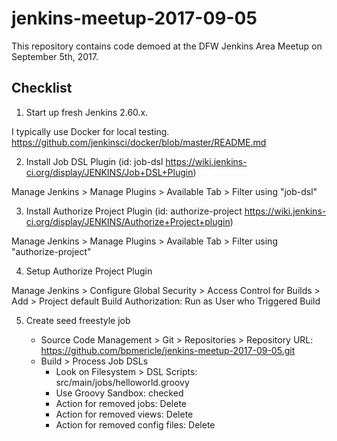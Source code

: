 # jenkins-meetup-2017-09-05
This repository contains code demoed at the DFW Jenkins Area Meetup on September 5th, 2017.

## Checklist
1. Start up fresh Jenkins 2.60.x.

I typically use Docker for local testing. https://github.com/jenkinsci/docker/blob/master/README.md

2. Install Job DSL Plugin (id: job-dsl https://wiki.jenkins-ci.org/display/JENKINS/Job+DSL+Plugin)

Manage Jenkins > Manage Plugins > Available Tab > Filter using "job-dsl"

3. Install Authorize Project Plugin (id: authorize-project https://wiki.jenkins-ci.org/display/JENKINS/Authorize+Project+plugin)

Manage Jenkins > Manage Plugins > Available Tab > Filter using "authorize-project"

4. Setup Authorize Project Plugin

Manage Jenkins > Configure Global Security > Access Control for Builds > Add > Project default Build Authorization: Run as User who Triggered Build

5. Create seed freestyle job

    - Source Code Management > Git > Repositories > Repository URL: https://github.com/bpmericle/jenkins-meetup-2017-09-05.git
    - Build > Process Job DSLs
        - Look on Filesystem > DSL Scripts: src/main/jobs/helloworld.groovy
        - Use Groovy Sandbox: checked
        - Action for removed jobs: Delete
        - Action for removed views: Delete
        - Action for removed config files: Delete

